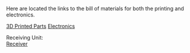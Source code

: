 Here are located the links to the bill of materials for both the printing and electronics.

[3D Printed Parts](https://drive.google.com/drive/folders/0B7pSeRCwoKiGR2gySEM2WnBUY28)
[Electronics](https://docs.google.com/spreadsheets/d/1A6rqY4V6Ms-nzDdnGOVL3wR1WWGpal547zaS5uAE1ZA/edit#gid=0)




Receiving Unit:  
[Receiver](http://a360.co/2tQI6Eo)  
